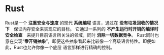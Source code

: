 Rust
================================
Rust是一个 **注重安全与速度** 的现代 **系统编程** 语言，通过在 **没有垃圾回收的情况下**　保证内存安全来实现它的目标。
它通过一系列的 **不产生运行时开销的编译时安全检查**　来提升目前语言所关注的领域，同时 **消除一切数据竞争**。
Rust同时也意在实现“**零开销抽象**”，即便这些抽象看起来比较像一个高级语言特性。即便如此，Rust也允许你像一个底层
语言那样进行精确的控制。
